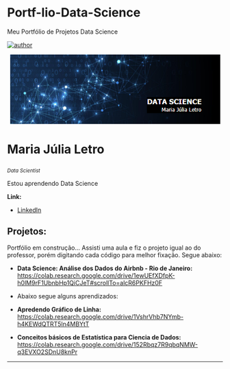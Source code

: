 # Portf-lio-Data-Science
Meu Portfólio de Projetos Data Science

[![author](https://img.shields.io/badge/author-MariaJúlia-green.svg)](https://github.com/Mariajulialetro) 


<p align="center">
  <img src="banner data science.PNG" >
</p>

# Maria Júlia Letro
<sub>*Data Scientist* </sub>

Estou aprendendo Data Science

**Link:**
* [LinkedIn](https://www.linkedin.com/in/mariajulialetro/)



## Projetos:
Portfólio em construção...
Assisti uma aula e fiz o projeto igual ao do professor, porém digitando cada código para melhor fixação. Segue abaixo:
* **Data Science: Análise dos Dados do Airbnb - Rio de Janeiro:** https://colab.research.google.com/drive/1ewUEfXDfpK-h0lM9rF1UbnbHp1QiCJeT#scrollTo=alcR6PKFHz0F

* Abaixo segue alguns aprendizados:
* **Apredendo Gráfico de Linha:** https://colab.research.google.com/drive/1VshrVhb7NYmb-h4KEWdQTRT5ln4MBYtT
* **Conceitos básicos de Estatística para Ciencia de Dados:** https://colab.research.google.com/drive/152Rbqz7R9qbqNMW-q3EVXO2SDnU8knPr
---




